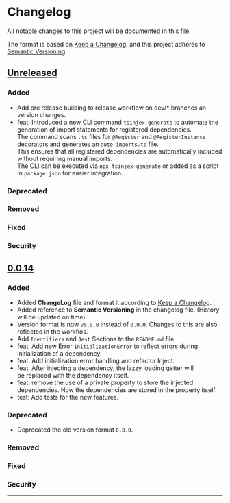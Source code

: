# Changelog

All notable changes to this project will be documented in this file.

The format is based on [Keep a Changelog](https://keepachangelog.com/en/1.1.0/),
and this project adheres to [Semantic Versioning](https://semver.org/spec/v2.0.0.html).

## [Unreleased]

### Added

- Add pre release building to release workflow on dev/* branches an version changes.
- feat: Introduced a new CLI command `tsinjex-generate` to automate the generation of import statements for registered dependencies.  
  The command scans `.ts` files for `@Register` and `@RegisterInstance` decorators and generates an `auto-imports.ts` file.  
  This ensures that all registered dependencies are automatically included without requiring manual imports.  
  The CLI can be executed via `npx tsinjex-generate` or added as a script in `package.json` for easier integration.


### Deprecated


### Removed


### Fixed


### Security


## [0.0.14]

### Added

- Added **ChangeLog** file and format it according to [Keep a Changelog](https://keepachangelog.com/en/1.1.0/).
- Added reference to **Semantic Versioning** in the changelog file. (History will be updated on time).
- Version format is now `v0.0.0` instead of `0.0.0`. Changes to this are also reflected in the workflos.
- Add `Identifiers` and `Jest` Sections to the `README.md` file.
- feat: Add new Error `InitializationError` to reflect errors during initialization of a dependency.
- feat: Add initialization error handling and refactor Inject.
- feat: After injecting a dependency, the lazzy loading getter will be replaced with the dependency itself.
- feat: remove the use of a private property to store the injected dependencies. Now the dependencies are stored in the property itself.
- test: Add tests for the new features.


### Deprecated

- Deprecated the old version format `0.0.0`.

### Removed


### Fixed


### Security


---

[unreleased]: https://github.com/PxaMMaxP/TSinjex/compare/0.0.14...HEAD
[0.0.14]: https://github.com/PxaMMaxP/TSinjex/compare/0.0.13...v0.0.14